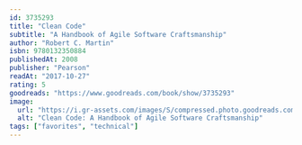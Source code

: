 ```yaml
---
id: 3735293
title: "Clean Code"
subtitle: "A Handbook of Agile Software Craftsmanship"
author: "Robert C. Martin"
isbn: 9780132350884
publishedAt: 2008
publisher: "Pearson"
readAt: "2017-10-27"
rating: 5
goodreads: "https://www.goodreads.com/book/show/3735293"
image:
  url: "https://i.gr-assets.com/images/S/compressed.photo.goodreads.com/books/1436202607l/3735293._SX318_.jpg"
  alt: "Clean Code: A Handbook of Agile Software Craftsmanship"
tags: ["favorites", "technical"]
---
```

